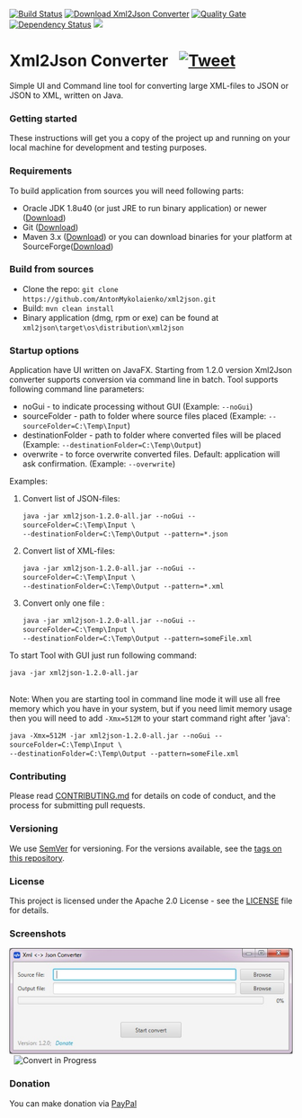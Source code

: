 [![Build Status](https://travis-ci.org/AntonMykolaienko/xml2json.svg?branch=master)](https://travis-ci.org/AntonMykolaienko/xml2json) [![Download Xml2Json Converter](https://img.shields.io/sourceforge/dm/xml2json-converter.svg)](https://sourceforge.net/projects/xml2json-converter/files/latest/download)
[![Quality Gate](https://sonarcloud.io/api/badges/gate?key=com.fs:xml2json)](https://sonarcloud.io/dashboard?id=com.fs%3Axml2json)
[![Dependency Status](https://www.versioneye.com/user/projects/59eb28472de28c156fca6707/badge.svg?style=flat-square)](https://www.versioneye.com/user/projects/59eb28472de28c156fca6707)
[![](http://img.shields.io/gratipay/user/AntonMykolaienko.svg)](https://gratipay.com/~AntonMykolaienko/)
# Xml2Json Converter &nbsp; [![Tweet](https://img.shields.io/twitter/url/http/shields.io.svg?style=social)](https://twitter.com/intent/tweet?text=Lighweight%20XML%20to%20JSON%20converter%20written%20on%20JavaFX&url=https://sourceforge.net/projects/xml2json-converter/&via=xml2json&hashtags=xml2json,xml,json,convert,javafx)
Simple UI and Command line tool for converting large XML-files to JSON or JSON to XML, written on Java.

### Getting started
These instructions will get you a copy of the project up and running on your local machine for development and testing purposes. 

### Requirements
To build application from sources you will need following parts:
- Oracle JDK 1.8u40 (or just JRE to run binary application) or newer ([Download](http://www.oracle.com/technetwork/java/javase/downloads/index.html))
- Git ([Download](https://git-scm.com/downloads))
- Maven 3.x ([Download](https://maven.apache.org/download.cgi))
or you can download binaries for your platform at SourceForge([Download](https://sourceforge.net/projects/xml2json-converter/))

### Build from sources
- Clone the repo: `git clone https://github.com/AntonMykolaienko/xml2json.git`
- Build: `mvn clean install`
- Binary application (dmg, rpm or exe) can be found at `xml2json\target\os\distribution\xml2json`

### Startup options
Application have UI written on JavaFX. Starting from 1.2.0 version Xml2Json converter supports conversion via command line in batch. 
Tool supports following command line parameters:
- noGui - to indicate processing without GUI (Example: `--noGui`)
- sourceFolder - path to folder where source files placed (Example: `--sourceFolder=C:\Temp\Input`)
- destinationFolder - path to folder where converted files will be placed (Example: `--destinationFolder=C:\Temp\Output`)
- overwrite - to force overwrite converted files. Default: application will ask confirmation. (Example: `--overwrite`)

Examples:
1. Convert list of JSON-files:
	```
	java -jar xml2json-1.2.0-all.jar --noGui --sourceFolder=C:\Temp\Input \
	--destinationFolder=C:\Temp\Output --pattern=*.json
	```
2. Convert list of XML-files:
	```
	java -jar xml2json-1.2.0-all.jar --noGui --sourceFolder=C:\Temp\Input \
	--destinationFolder=C:\Temp\Output --pattern=*.xml
	```
3. Convert only one file :
	```
	java -jar xml2json-1.2.0-all.jar --noGui --sourceFolder=C:\Temp\Input \
	--destinationFolder=C:\Temp\Output --pattern=someFile.xml
	```
	
To start Tool with GUI just run following command: 
```
java -jar xml2json-1.2.0-all.jar
```

<br>Note: When you are starting tool in command line mode it will use all free memory which you have in your system, but if you need limit memory usage then you will need to add `-Xmx=512M` to your start command right after 'java':
```
java -Xmx=512M -jar xml2json-1.2.0-all.jar --noGui --sourceFolder=C:\Temp\Input \
--destinationFolder=C:\Temp\Output --pattern=someFile.xml
```


### Contributing

Please read [CONTRIBUTING.md](CONTRIBUTING.md) for details on code of conduct, and the process for submitting pull requests.


### Versioning

We use [SemVer](http://semver.org/) for versioning. For the versions available, see the [tags on this repository](https://github.com/AntonMykolaienko/xml2json/tags). 


### License
This project is licensed under the Apache 2.0 License - see the [LICENSE](LICENSE) file for details.


### Screenshots
![Start Window](etc/img/1.StartWindow.jpg) &nbsp; ![Convert in Progress](etc/img/2.ConvertInProgress)

### Donation
You can make donation via [PayPal](https://www.paypal.com/cgi-bin/webscr?cmd=_s-xclick&hosted_button_id=33R3LMBMX3R96)
